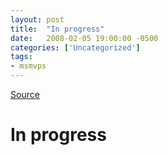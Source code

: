 ```yaml
---
layout: post
title:  "In progress"
date:   2008-02-05 19:00:00 -0500
categories: ['Uncategorized']
tags:
- msmvps
---
```

[Source](http://blogs.msmvps.com/peterritchie/2008/02/06/in-progress/ "Permalink to In progress")

# In progress


